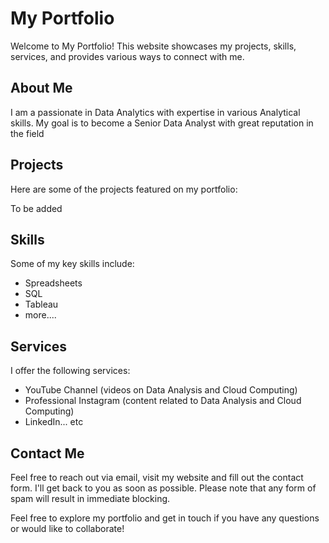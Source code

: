 # My Portfolio

Welcome to My Portfolio! This website showcases my projects, skills, services, and provides various ways to connect with me.

## About Me

I am a passionate in Data Analytics with expertise in various Analytical skills. My goal is to become a Senior Data Analyst with great reputation in the field

## Projects

Here are some of the projects featured on my portfolio:

To be added
<!-- - [Project 1](link-to-project1): Brief description of Project 1.
- [Project 2](link-to-project2): Brief description of Project 2.
- [Project 3](link-to-project3): Brief description of Project 3. -->

## Skills

Some of my key skills include:

- Spreadsheets
- SQL
- Tableau
- more....

## Services

I offer the following services:

- YouTube Channel (videos on Data Analysis and Cloud Computing)
- Professional Instagram (content related to Data Analysis and Cloud Computing)
- LinkedIn... etc

## Contact Me

Feel free to reach out via email, visit my website and fill out the contact form. I'll get back to you as soon as possible.
Please note that any form of spam will result in immediate blocking.


Feel free to explore my portfolio and get in touch if you have any questions or would like to collaborate!
